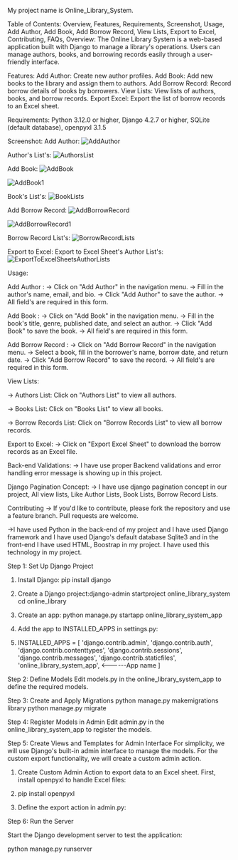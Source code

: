 My project name is Online_Library_System.

Table of Contents: 
Overview, 
Features, 
Requirements, 
Screenshot, 
Usage, 
Add Author, 
Add Book, 
Add Borrow Record, 
View Lists, 
Export to Excel, 
Contributing, 
FAQs, 
Overview: 
The Online Library System is a web-based application built with Django to manage a library's operations. Users can manage authors, books, and borrowing records easily through a user-friendly interface.

Features: 
Add Author: Create new author profiles.
Add Book: Add new books to the library and assign them to authors.
Add Borrow Record: Record borrow details of books by borrowers.
View Lists: View lists of authors, books, and borrow records.
Export Excel: Export the list of borrow records to an Excel sheet.

Requirements:
Python 3.12.0 or higher, 
Django 4.2.7 or higher, 
SQLite (default database), 
openpyxl 3.1.5

Screenshot:
Add Author: 
![AddAuthor](https://github.com/user-attachments/assets/d6cb9260-85af-44b2-b762-3b2c525df8b8)

Author's List's: 
![AuthorsList](https://github.com/user-attachments/assets/bc50a9bc-49cc-4c9e-a253-ff045fc00b86)

Add Book: 
![AddBook](https://github.com/user-attachments/assets/f52d904b-5111-4515-8013-ab037a8aeb62)

![AddBook1](https://github.com/user-attachments/assets/27efc7bd-433d-46e8-b612-a9ba3529da15)

Book's List's: 
![BookLists](https://github.com/user-attachments/assets/355fdaa0-7347-4e50-bfac-84a9a1cdb1a1)

Add Borrow Record: 
![AddBorrowRecord](https://github.com/user-attachments/assets/4aa8beb2-3cb3-48d5-895a-59e62300253b)

![AddBorrowRecord1](https://github.com/user-attachments/assets/abf1d186-fc5d-4e2b-8ad8-2228004b70f5)

Borrow Record List's: 
![BorrowRecordLists](https://github.com/user-attachments/assets/ab2c454e-72e1-4e50-b8cb-82018adcb585)

Export to Excel: 
Export to Excel Sheet's Author List's: 
![ExportToExcelSheetsAuthorLists](https://github.com/user-attachments/assets/eeea31fb-8f71-47c8-b2ac-31b782facde8)

Usage:

Add Author : 
-> Click on "Add Author" in the navigation menu.
-> Fill in the author's name, email, and bio.
-> Click "Add Author" to save the author.
-> All field's are required in this form.

Add Book : 
-> Click on "Add Book" in the navigation menu.
-> Fill in the book's title, genre, published date, and select an author.
-> Click "Add Book" to save the book.
-> All field's are required in this form.

Add Borrow Record : 
-> Click on "Add Borrow Record" in the navigation menu.
-> Select a book, fill in the borrower's name, borrow date, and return date.
-> Click "Add Borrow Record" to save the record.
-> All field's are required in this form.

View Lists:

-> Authors List: Click on "Authors List" to view all authors.

-> Books List: Click on "Books List" to view all books.

-> Borrow Records List: Click on "Borrow Records List" to view all borrow records.

Export to Excel:
-> Click on "Export Excel Sheet" to download the borrow records as an Excel file.

Back-end Validations:
-> I have use proper Backend validations and error handling error message is showing up in this project.

Django Pagination Concept:
-> I have use django pagination concept in our project, All view lists, Like Author Lists, Book Lists, Borrow Record Lists.

Contributing
-> If you'd like to contribute, please fork the repository and use a feature branch. Pull requests are welcome.

->I have used Python in the back-end of my project and I have used Django framework and I have used Django's default database Sqlite3 and in the front-end I have used HTML, Boostrap in my project. I have used this technology in my project.

Step 1: Set Up Django Project

1. Install Django: pip install django
    
2. Create a Django project:django-admin startproject online_library_system
cd online_library

3. Create an app: python manage.py startapp online_library_system_app
 
4. Add the app to INSTALLED_APPS in settings.py:
5. INSTALLED_APPS = [
    'django.contrib.admin',
    'django.contrib.auth',
    'django.contrib.contenttypes',
    'django.contrib.sessions',
    'django.contrib.messages',
    'django.contrib.staticfiles',
    'online_library_system_app', <------App name
]

Step 2: Define Models
Edit models.py in the online_library_system_app to define the required models.

Step 3: Create and Apply Migrations
python manage.py makemigrations library
python manage.py migrate

Step 4: Register Models in Admin
Edit admin.py in the online_library_system_app to register the models.

Step 5: Create Views and Templates for Admin Interface
For simplicity, we will use Django's built-in admin interface to manage the models. For the custom export functionality, we will create a custom admin action.

1. Create Custom Admin Action to export data to an Excel sheet. First, install openpyxl to handle Excel files:

2. pip install openpyxl

3. Define the export action in admin.py:

Step 6: Run the Server

Start the Django development server to test the application:

python manage.py runserver

